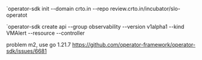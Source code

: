 
`operator-sdk init --domain crto.in --repo review.crto.in/incubator/slo-operatot

`operator-sdk create api --group observability --version v1alpha1 --kind VMAlert --resource --controller

problem m2, use go 1.21.7
https://github.com/operator-framework/operator-sdk/issues/6681
